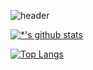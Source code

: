 ![header](https://capsule-render.vercel.app/api?type=wave&color=auto&height=300&section=header&text=Bless_you%20&fontSize=90)

[![*'s github stats](https://github-readme-stats.vercel.app/api?username=bhg1210)](https://github.com/bhg1210)

[![Top Langs](https://github-readme-stats.vercel.app/api/top-langs/?username=bhg1210)](https://github.com/bhg1210/github-readme-stats)
